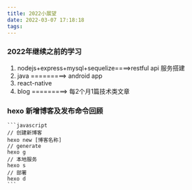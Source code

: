 ```yaml
---
title: 2022小展望
date: 2022-03-07 17:18:18
tags:
---
```


### 2022年继续之前的学习

1. nodejs+express+mysql+sequelize====>restful api 服务搭建
2. java =========> android app 
3. react-native
4. blog =========> 每2个月1篇技术类文章




### hexo 新增博客及发布命令回顾

    ```javascript
    // 创建新博客
    hexo new [博客名称]
    // generate
    hexo g
    // 本地服务
    hexo s
    // 部署
    hexo d
    ```

     







